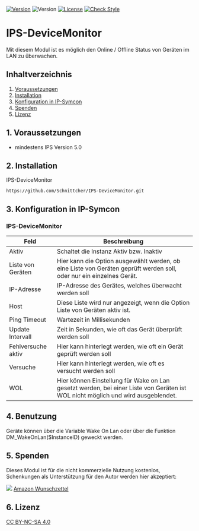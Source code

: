 [![Version](https://img.shields.io/badge/Symcon-PHPModul-red.svg)](https://www.symcon.de/service/dokumentation/entwicklerbereich/sdk-tools/sdk-php/)
![Version](https://img.shields.io/badge/Symcon%20Version-5.0%20%3E-blue.svg)
[![License](https://img.shields.io/badge/License-CC%20BY--NC--SA%204.0-green.svg)](https://creativecommons.org/licenses/by-nc-sa/4.0/)
[![Check Style](https://github.com/Schnittcher/IPS-DeviceMonitor/workflows/Check%20Style/badge.svg)](https://github.com/Schnittcher/IPS-DeviceMonitor/actions)

# IPS-DeviceMonitor
   Mit diesem Modul ist es möglich den Online / Offline Status von Geräten im LAN zu überwachen.
 
   ## Inhaltverzeichnis
   1. [Voraussetzungen](#1-voraussetzungen)
   2. [Installation](#2installation)
   3. [Konfiguration in IP-Symcon](#3-konfiguration-in-ip-symcon)
   4. [Spenden](#4-spenden)
   5. [Lizenz](#5-lizenz)
   
## 1. Voraussetzungen

* mindestens IPS Version 5.0

## 2. Installation
IPS-DeviceMonitor
```
https://github.com/Schnittcher/IPS-DeviceMonitor.git
```

## 3. Konfiguration in IP-Symcon

### IPS-DeviceMonitor

Feld | Beschreibung
------------ | -------------
Aktiv| Schaltet die Instanz Aktiv bzw. Inaktiv
Liste von Geräten | Hier kann die Option ausgewählt werden, ob eine Liste von Geräten geprüft werden soll, oder nur ein einzelnes Gerät.
IP-Adresse  | IP-Adresse des Gerätes, welches überwacht werden soll
Host | Diese Liste wird nur angezeigt, wenn die Option Liste von Geräten aktiv ist.
Ping Timeout | Wartezeit in Millisekunden
Update Intervall |Zeit in Sekunden, wie oft das Gerät überprüft werden soll
Fehlversuche aktiv | Hier kann hinterlegt werden, wie oft ein Gerät geprüft werden soll
Versuche |  Hier kann hinterlegt werden, wie oft es versucht werden soll
WOL | Hier können Einstellung für Wake on Lan gesetzt werden, bei einer Liste von Geräten ist WOL nicht möglich und wird ausgeblendet.

## 4. Benutzung
Geräte können über die Variable Wake On Lan oder über die Funktion DM_WakeOnLan($InstanceID) geweckt werden.

## 5. Spenden

Dieses Modul ist für die nicht kommerzielle Nutzung kostenlos, Schenkungen als Unterstützung für den Autor werden hier akzeptiert:    

<a href="https://www.paypal.com/cgi-bin/webscr?cmd=_s-xclick&hosted_button_id=EK4JRP87XLSHW" target="_blank"><img src="https://www.paypalobjects.com/de_DE/DE/i/btn/btn_donate_LG.gif" border="0" /></a> <a href="https://www.amazon.de/hz/wishlist/ls/3JVWED9SZMDPK?ref_=wl_share" target="_blank">Amazon Wunschzettel</a>

## 6. Lizenz

[CC BY-NC-SA 4.0](https://creativecommons.org/licenses/by-nc-sa/4.0/)